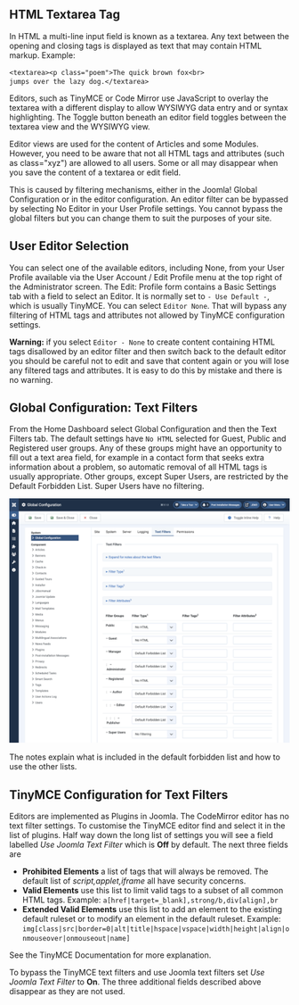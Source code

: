 <!-- Filename: Entering_raw_HTML_in_editors / Display title: HTML Filters -->

## HTML Textarea Tag

In HTML a multi-line input field is known as a textarea. Any text between the
opening and closing tags is displayed as text that may contain HTML markup.
Example:
```
<textarea><p class="poem">The quick brown fox<br>
jumps over the lazy dog.</textarea>
```
Editors, such as TinyMCE or Code Mirror use JavaScript to overlay the textarea
with a different display to allow WYSIWYG data entry and or syntax
highlighting. The Toggle button beneath an editor field toggles between the
textarea view and the WYSIWYG view.

Editor views are used for the content of Articles and some Modules. However,
you need to be aware that not all HTML tags and attributes (such as
class="xyz") are allowed to all users. Some or all may disappear when you
save the content of a textarea or edit field.

This is caused by filtering mechanisms, either in the Joomla! Global
Configuration or in the editor configuration. An editor filter can be
bypassed by selecting No Editor in your User Profile settings. You cannot
bypass the global filters but you can change them to suit the purposes of
your site.

## User Editor Selection

You can select one of the available editors, including None, from your User
Profile available via the User Account / Edit Profile menu at the top right of
the Administrator screen. The Edit: Profile form contains a Basic Settings
tab with a field to select an Editor. It is normally set to `- Use Default -`,
which is usually TinyMCE. You can select `Editor None`. That will bypass any
filtering of HTML tags and attributes not allowed by TinyMCE configuration
settings.

**Warning:** if you select `Editor - None` to create content containing HTML
tags disallowed by an editor filter and then switch back to the default editor
you should be careful not to edit and save that content again or you will lose
any filtered tags and attributes. It is easy to do this by mistake and there
is no warning.

## Global Configuration: Text Filters

From the Home Dashboard select Global Configuration and then the Text Filters
tab. The default settings have `No HTML` selected for Guest, Public and
Registered user groups. Any of these groups might have an opportunity
to fill out a text area field, for example in a contact form that seeks
extra information about a problem, so automatic removal of all HTML tags is
usually appropriate. Other groups, except Super Users, are restricted by the
Default Forbidden List. Super Users have no filtering.

![global configuration of text filters](../../../images/en/editors/text-filters-global-configuration.png "Global Configuration of Text Filters")

The notes explain what is included in the default forbidden list and how to
use the other lists.

## TinyMCE Configuration for Text Filters

Editors are implemented as Plugins in Joomla. The CodeMirror editor has no text
filter settings. To customise the TinyMCE editor find and select it in the
list of plugins. Half way down the long list of settings you will see a field
labelled *Use Joomla Text Filter* which is **Off** by default. The next three
fields are
* **Prohibited Elements** a list of tags that will always be removed. The
default list of *script,applet,iframe* all have security concerns.
* **Valid Elements** use this list to limit valid tags to a subset of all
common HTML tags. Example: `a[href|target=_blank],strong/b,div[align],br`
* **Extended Valid Elements** use this list to add an element to the existing
default ruleset or to modify an element in the default ruleset. Example:
`img[class|src|border=0|alt|title|hspace|vspace|width|height|align|onmouseover|onmouseout|name]`

See the TinyMCE Documentation for more explanation.

To bypass the TinyMCE text filters and use Joomla text filters set *Use Joomla
Text Filter* to **On**. The three additional fields described above disappear
as they are not used.
